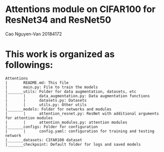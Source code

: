# Attentions module on CIFAR100 for ResNet34 and ResNet50
Cao Nguyen-Van
20184172

# This work is organized as followings:
```
Attentions
|       README.md: This file
|       main.py: File to train the models
|_______utils: Folder for data augmentation, datasets, etc
|       |      data_augmentation.py: Data augmentation functions
|       |      datasets.py: Datasets
|       |      utils.py: Other utils
|_______models: Folder for networks and modules
|       |      attention_resnet.py: ResNet with additional arguments for attention modules
|       |      attention_modules.py: attention modules
|_______configs: Folder for configuration
|       |      config.yaml: configuration for training and testing network
|_______datasets: CIFAR100 dataset
|_______checkpoint: Default folder for logs and saved models
        
```